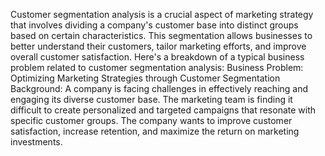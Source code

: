 Customer segmentation analysis is a crucial aspect of marketing strategy
that involves dividing a company's customer base into distinct groups
based on certain characteristics. This segmentation allows businesses to
better understand their customers, tailor marketing efforts, and improve
overall customer satisfaction. Here's a breakdown of a typical business
problem related to customer segmentation analysis:
Business Problem: Optimizing Marketing Strategies through Customer
Segmentation
Background:
A company is facing challenges in effectively reaching and engaging its
diverse customer base. The marketing team is finding it difficult to create
personalized and targeted campaigns that resonate with specific
customer groups. The company wants to improve customer satisfaction,
increase retention, and maximize the return on marketing investments. 
